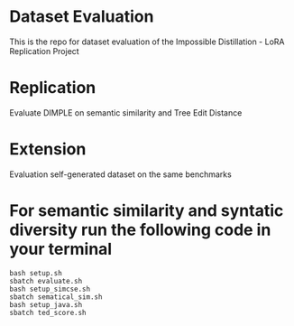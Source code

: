 # Dataset Evaluation

This is the repo for dataset evaluation of the Impossible Distillation - LoRA Replication Project

# Replication

Evaluate DIMPLE on semantic similarity and Tree Edit Distance

# Extension

Evaluation self-generated dataset on the same benchmarks

# For semantic similarity and syntatic diversity run the following code in your terminal

```bash/home/shihuis/dataset_evaluation/apted/src/main/java/node
bash setup.sh
sbatch evaluate.sh
bash setup_simcse.sh
sbatch sematical_sim.sh
bash setup_java.sh
sbatch ted_score.sh
```
